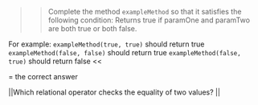 >>Complete the method <code>exampleMethod</code> so that it satisfies the following condition:
Returns true if paramOne and paramTwo are both true or both false.</p>
<p>For example:
<code>exampleMethod(true, true)</code> should return true
<code>exampleMethod(false, false)</code> should return true
<code>exampleMethod(false, true)</code> should return false <<

= the correct answer

||Which relational operator checks the equality of two values? ||
